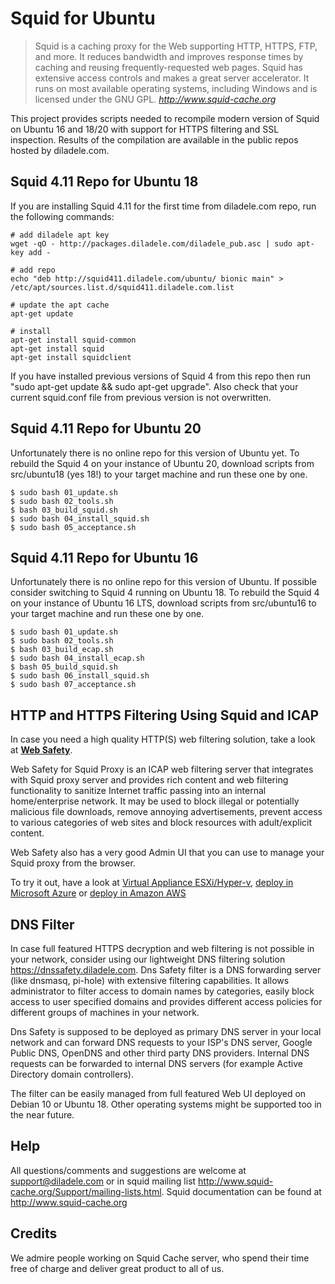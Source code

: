 Squid for Ubuntu
================

> Squid is a caching proxy for the Web supporting HTTP, HTTPS, FTP, and more. It reduces bandwidth and improves response times by caching and reusing frequently-requested web pages. Squid has extensive access controls and makes a great server accelerator. It runs on most available operating systems, including Windows and is licensed under the GNU GPL.
> <cite> <http://www.squid-cache.org>

This project provides scripts needed to recompile modern version of Squid on Ubuntu 16 and 18/20 with support for HTTPS filtering and SSL inspection. Results of the compilation are available in the public repos hosted by diladele.com.

**Squid 4.11 Repo for Ubuntu 18**
---------------------------------

If you are installing Squid 4.11 for the first time from diladele.com repo, run the following commands:

    # add diladele apt key
    wget -qO - http://packages.diladele.com/diladele_pub.asc | sudo apt-key add -

    # add repo
    echo "deb http://squid411.diladele.com/ubuntu/ bionic main" > /etc/apt/sources.list.d/squid411.diladele.com.list

    # update the apt cache
    apt-get update

    # install 
    apt-get install squid-common
    apt-get install squid 
    apt-get install squidclient

If you have installed previous versions of Squid 4 from this repo then run "sudo apt-get update && sudo apt-get upgrade". Also check that your current squid.conf file from previous version is not overwritten.

**Squid 4.11 Repo for Ubuntu 20**
---------------------------------

Unfortunately there is no online repo for this version of Ubuntu yet. To rebuild the Squid 4 on your instance of Ubuntu 20, download scripts from src/ubuntu18 (yes 18!) to your target machine and run these one by one.


    $ sudo bash 01_update.sh
    $ sudo bash 02_tools.sh
    $ bash 03_build_squid.sh
    $ sudo bash 04_install_squid.sh
    $ sudo bash 05_acceptance.sh

**Squid 4.11 Repo for Ubuntu 16**
---------------------------------

Unfortunately there is no online repo for this version of Ubuntu. If possible consider switching to Squid 4 running on Ubuntu 18. 
To rebuild the Squid 4 on your instance of Ubuntu 16 LTS, download scripts from src/ubuntu16 to your target machine and run these one by one.


	$ sudo bash 01_update.sh
    $ sudo bash 02_tools.sh
    $ bash 03_build_ecap.sh
    $ sudo bash 04_install_ecap.sh
    $ bash 05_build_squid.sh
    $ sudo bash 06_install_squid.sh
    $ sudo bash 07_acceptance.sh

**HTTP and HTTPS Filtering Using Squid and ICAP**
-------------------------------------------------
In case you need a high quality HTTP(S) web filtering solution, take a look at [**Web Safety**](https://www.diladele.com). 

Web Safety for Squid Proxy is an ICAP web filtering server that integrates with Squid proxy server and provides rich content and web filtering functionality to sanitize Internet traffic passing into an internal home/enterprise network. It may be used to block illegal or potentially malicious file downloads, remove annoying advertisements, prevent access to various categories of web sites and block resources with adult/explicit content.

Web Safety also has a very good Admin UI that you can use to manage your Squid proxy from the browser. 

To try it out, have a look at [Virtual Appliance ESXi/Hyper-v](https://www.diladele.com/download.html), [deploy in Microsoft Azure](https://azuremarketplace.microsoft.com/en-us/marketplace/apps/diladele.websafety?tab=Overview) or [deploy in Amazon AWS](https://aws.amazon.com/marketplace/pp/B07KJHLHKC)

**DNS Filter**
--------------

In case full featured HTTPS decryption and web filtering is not possible in your network, consider using our lightweight DNS filtering solution https://dnssafety.diladele.com. Dns Safety filter is a DNS forwarding server (like dnsmasq, pi-hole) with extensive filtering capabilities. It allows administrator to filter access to domain names by categories, easily block access to user specified domains and provides different access policies for different groups of machines in your network.

Dns Safety is supposed to be deployed as primary DNS server in your local network and can forward DNS requests to your ISP's DNS server, Google Public DNS, OpenDNS and other third party DNS providers. Internal DNS requests can be forwarded to internal DNS servers (for example Active Directory domain controllers).

The filter can be easily managed from full featured Web UI deployed on Debian 10 or Ubuntu 18. Other operating systems might be supported too in the near future.

**Help**
--------

All questions/comments and suggestions are welcome at support@diladele.com or in squid mailing list http://www.squid-cache.org/Support/mailing-lists.html. Squid documentation can be found at http://www.squid-cache.org

**Credits**
-----------
We admire people working on Squid Cache server, who spend their time free of charge and deliver great product to all of us.
